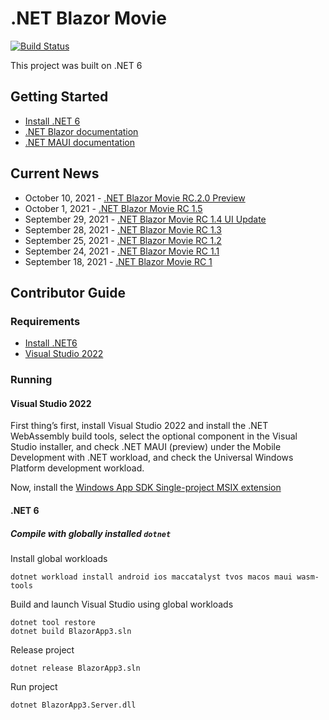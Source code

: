 # .NET Blazor Movie

[![Build Status](https://github.com/Thuyen21/Blazor-Movie-/actions/workflows/format.yml/badge.svg)](https://github.com/Thuyen21/Blazor-Movie-/actions/workflows/format.yml/badge.svg)

This project was built on .NET 6

## Getting Started

- [Install .NET 6](https://dotnet.microsoft.com/download/dotnet/6.0/)
- [.NET Blazor documentation](https://docs.microsoft.com/en-us/aspnet/core/blazor/?view=aspnetcore-6.0/)
- [.NET MAUI documentation](https://docs.microsoft.com/dotnet/maui)

## Current News

- October 10, 2021 - [.NET Blazor Movie RC.2.0 Preview](https://github.com/Thuyen21/Blazor-Movie-/tree/RC.2.0-Preview)
- October 1, 2021 - [.NET Blazor Movie RC 1.5](https://github.com/Thuyen21/Blazor-Movie-/tree/Version)
- September 29, 2021 - [.NET Blazor Movie RC 1.4 UI Update](https://github.com/Thuyen21/Blazor-Movie-/tree/baopngch18183/UI-rc1.4)
- September 28, 2021 - [.NET Blazor Movie RC 1.3](https://github.com/Thuyen21/Blazor-Movie-/tree/RC_1.3)
- September 25, 2021 - [.NET Blazor Movie RC 1.2](https://github.com/Thuyen21/Blazor-Movie-/tree/rc.1.2)
- September 24, 2021 - [.NET Blazor Movie RC 1.1](https://github.com/Thuyen21/Blazor-Movie-/tree/RC1.1)
- September 18, 2021 - [.NET Blazor Movie RC 1](https://github.com/Thuyen21/Blazor-Movie-/tree/Rc1/)

## Contributor Guide

### Requirements

- [Install .NET6](https://dotnet.microsoft.com/download/dotnet/6.0)
- [Visual Studio 2022](https://visualstudio.microsoft.com/downloads/)

### Running

#### Visual Studio 2022

First thing’s first, install Visual Studio 2022 and install the .NET WebAssembly build tools, select the optional component in the Visual Studio installer, and check .NET MAUI (preview) under the Mobile Development with .NET workload, and check the Universal Windows Platform development workload.

Now, install the [Windows App SDK Single-project MSIX extension](https://marketplace.visualstudio.com/items?itemName=ProjectReunion.MicrosoftSingleProjectMSIXPackagingToolsDev17)

#### .NET 6

##### Compile with globally installed `dotnet`

Install global workloads

```dotnetcli
dotnet workload install android ios maccatalyst tvos macos maui wasm-tools
```

Build and launch Visual Studio using global workloads

```dotnetcli
dotnet tool restore
dotnet build BlazorApp3.sln
```

Release project

```dotnetcli
dotnet release BlazorApp3.sln
```

Run project

```dotnetcli
dotnet BlazorApp3.Server.dll
```
